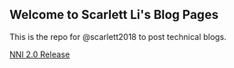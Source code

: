 ## Welcome to Scarlett Li's Blog Pages

This is the repo for @scarlett2018 to post technical blogs.

[NNI 2.0 Release](https://github.com/scarlett2018/scarlettli.github.io/blob/main/nni20release.md)
